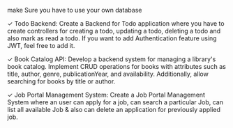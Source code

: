 make Sure you have to use your own database

✓ Todo Backend:
Create a Backend for Todo application where you have to create controllers for creating a
todo, updating a todo, deleting a todo and also mark as read a todo. If you want to add
Authentication feature using JWT, feel free to add it.

✓ Book Catalog API:
Develop a backend system for managing a library's book catalog. Implement CRUD
operations for books with attributes such as title, author, genre, publicationYear, and
availability. Additionally, allow searching for books by title or author.

✓ Job Portal Management System:
Create a Job Portal Management System where an user can apply for a job, can search a
particular Job, can list all available Job & also can delete an application for previously applied
job.

